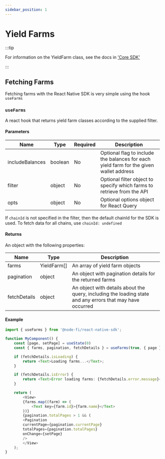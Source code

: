 ```yaml
---
sidebar_position: 1
---
```


# Yield Farms

:::tip

For information on the YieldFarm class, see the docs in ['Core SDK'](../../core-sdk/defi-positions/yield-farms.md "mention")

:::

## Fetching Farms

Fetching farms with the React Native SDK is very simple using the hook `useFarms`

### `useFarms`

A react hook that returns yield farm classes according to the supplied filter.

#### Parameters

| Name            | Type    | Required | Description                                                                            |
| --------------- | ------- | -------- | -------------------------------------------------------------------------------------- |
| includeBalances | boolean | No       | Optional flag to include the balances for each yield farm for the given wallet address |
| filter          | object  | No       | Optional filter object to specify which farms to retrieve from the API                 |
| opts            | object  | No       | Optional options object for React Query                                                |

If `chainId` is not specified in the filter, then the default chainId for the SDK is used. To fetch data for all chains, use `chainId: undefined`

#### Returns

An object with the following properties:

| Name         | Type        | Description                                                                                               |
| ------------ | ----------- | --------------------------------------------------------------------------------------------------------- |
| farms        | YieldFarm[] | An array of yield farm objects                                                                            |
| pagination   | object      | An object with pagination details for the returned farms                                                  |
| fetchDetails | object      | An object with details about the query, including the loading state and any errors that may have occurred |

#### Example

```ts
import { useFarms } from '@node-fi/react-native-sdk';

function MyComponent() {
    const [page, setPage] = useState(0)
    const { farms, pagination, fetchDetails } = useFarms(true, { page });

    if (fetchDetails.isLoading) {
        return <Text>Loading farms...</Text>;
    }

    if (fetchDetails.isError) {
        return <Text>Error loading farms: {fetchDetails.error.message}</Text>;
    }

    return (
        <View>
        {farms.map((farm) => (
            <Text key={farm.id}>{farm.name}</Text>
        ))}
        {pagination.totalPages > 1 && (
        <Pagination
        currentPage={pagination.currentPage}
        totalPages={pagination.totalPages}
        onChange={setPage}
        />
        </View>
    );
}
```
